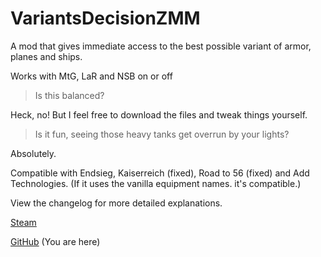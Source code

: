 # VariantsDecisionZMM
A mod that gives immediate access to the best possible variant of armor, planes and ships.

Works with MtG, LaR and NSB on or off

> Is this balanced?

Heck, no! But I feel free to download the files and tweak things yourself.

> Is it fun, seeing those heavy tanks get overrun by your lights?

Absolutely.

Compatible with Endsieg, Kaiserreich (fixed), Road to 56 (fixed) and Add Technologies. (If it uses the vanilla equipment names. it's compatible.)

View the changelog for more detailed explanations.

[Steam](https://steamcommunity.com/sharedfiles/filedetails/?id=2073531590)

[GitHub](https://github.com/FGRemastered/VariantsDecisionZMM) (You are here)

